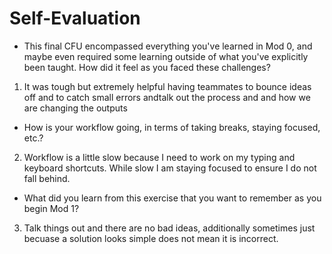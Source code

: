 # Self-Evaluation

- This final CFU encompassed everything you've learned in Mod 0, and maybe even required some learning outside of what you've explicitly been taught. How did it feel as you faced these challenges? 
1. It was tough but extremely helpful having teammates to bounce ideas off and to catch small errors andtalk out the process and and how we are changing the outputs
- How is your workflow going, in terms of taking breaks, staying focused, etc.?
2.  Workflow is a little slow because I need to work on my typing and keyboard shortcuts. While slow I am staying focused to ensure I do not fall behind.
- What did you learn from this exercise that you want to remember as you begin Mod 1?
3. Talk things out and there are no bad ideas, additionally sometimes just becuase a solution looks simple does not mean it is incorrect.